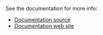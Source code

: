 See the documentation for more info:

- [Documentation source](../../docs/user-guide/meshlib.md)
- [Documentation web site](https://ogstools.opengeosys.org/stable/user-guide/meshlib.html)
